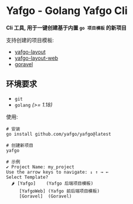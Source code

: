 # Yafgo - Golang Yafgo Cli

**Cli 工具, 用于一键创建基于内置 `go 项目模板` 的新项目**

支持创建的项目模板:

- [yafgo-layout](https://github.com/yafgo/yafgo-layout.git)
- [yafgo-layout-web](https://github.com/yafgo/yafgo-layout-web.git)
- [goravel](https://github.com/goravel/goravel.git)

## 环境要求

- `git`
- `golang` _(>= 1.18)_

使用:

```shell
# 安装
go install github.com/yafgo/yafgo@latest

# 创建新项目
yafgo

# 示例
✔ Project Name: my_project
Use the arrow keys to navigate: ↓ ↑ → ←
Select Template?
  🌶 [Yafgo]    (Yafgo 后端项目模板)
     [YafgoWeb] (Yafgo 前后端项目模板)
     [Goravel]  (Goravel)
```
